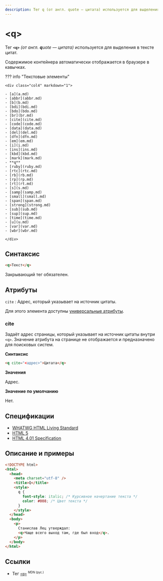 ```yaml
---
description: Тег q (от англ. quote — цитата) используется для выделения в тексте цитат
---
```


# &lt;q&gt;

Тег **`<q>`** _(от англ. **q**uote — цитата)_ используется для выделения в тексте цитат.

Содержимое контейнера автоматически отображается в браузере в кавычках.

??? info "Текстовые элементы"

    <div class="col4" markdown="1">

    - [a](a.md)
    - [abbr](abbr.md)
    - [b](b.md)
    - [bdi](bdi.md)
    - [bdo](bdo.md)
    - [br](br.md)
    - [cite](cite.md)
    - [code](code.md)
    - [data](data.md)
    - [del](del.md)
    - [dfn](dfn.md)
    - [em](em.md)
    - [i](i.md)
    - [ins](ins.md)
    - [kbd](kbd.md)
    - [mark](mark.md)
    - **q**
    - [ruby](ruby.md)
    - [rtc](rtc.md)
    - [rb](rb.md)
    - [rp](rp.md)
    - [rt](rt.md)
    - [s](s.md)
    - [samp](samp.md)
    - [small](small.md)
    - [span](span.md)
    - [strong](strong.md)
    - [sub](sub.md)
    - [sup](sup.md)
    - [time](time.md)
    - [u](u.md)
    - [var](var.md)
    - [wbr](wbr.md)

    </div>

## Синтаксис

```html
<q>Текст</q>
```

Закрывающий тег обязателен.

## Атрибуты

`cite`
: Адрес, который указывает на источник цитаты.

Для этого элемента доступны [универсальные атрибуты](uni-attr.md).

### cite

Задаёт адрес страницы, который указывает на источник цитаты внутри `<q>`. Значение атрибута на странице не отображается и предназначено для поисковых систем.

**Синтаксис**

```html
<q cite="<адрес>">Цитата</q>
```

**Значения**

Адрес.

**Значение по умолчанию**

Нет.

## Спецификации

- [WHATWG HTML Living Standard](https://html.spec.whatwg.org/multipage/semantics.html#the-q-element)
- [HTML 5](http://www.w3.org/TR/html5/text-level-semantics.html#the-q-element)
- [HTML 4.01 Specification](http://www.w3.org/TR/html401/struct/text.html#h-9.2.2)

## Описание и примеры

```html
<!DOCTYPE html>
<html>
  <head>
    <meta charset="utf-8" />
    <title>Q</title>
    <style>
      q {
        font-style: italic; /* Курсивное начертание текста */
        color: #008; /* Цвет текста */
      }
    </style>
  </head>
  <body>
    <p>
      Станислав Лец утверждал:
      <q>Чаще всего выход там, где был вход</q>.
    </p>
  </body>
</html>
```

## Ссылки

- Тег [`<q>`](https://developer.mozilla.org/ru/docs/Web/HTML/Element/q) <sup><small>MDN (рус.)</small></sup>
